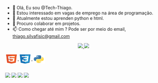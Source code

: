 - 👋 Olá, Eu sou @Tech-Thiago.
- 👀 Estou interessado em vagas de emprego na área de programação.
- 🌱 Atualmente estou aprenden python e html.
- 💞️ Procuro colaborar em projetos.
- 📫 Como chegar até mim ? Pode ser por meio do email, thiago.silvafisic@gmail.com

<div align="center">
  
  <a href="https://github.com/Tech-Thiago">
  <img height="180em" src="https://github-readme-stats.vercel.app/api?username=Tech-Thiago&show_icons=true&theme=radical&include_all_commits=true&count_private=true"/>
  <img height="180em" src="https://github-readme-stats.vercel.app/api/top-langs/?username=Tech-Thiago&layout=compact&langs_count=7&theme=radical"/>
   
    
</div>

  
<div style="display: inline_block"><br>
  
  <img align="center" alt="Thiago-HTML" height="30" width="40" src="https://raw.githubusercontent.com/devicons/devicon/master/icons/html5/html5-original.svg">
  <img align="center" alt="Thiago-CSS" height="30" width="40" src="https://raw.githubusercontent.com/devicons/devicon/master/icons/css3/css3-original.svg">
  <img align="center" alt="Thiago-Python" height="30" width="40" src="https://raw.githubusercontent.com/devicons/devicon/master/icons/python/python-original.svg">
  
</div>

##  
  
  
<div> 
  <a href="https://www.instagram.com/___thiagos/" target="_blank"><img src="https://img.shields.io/badge/-Instagram-%23E4405F?style=for-the-badge&logo=instagram&logoColor=white" target="_blank"></a>
  <a href = "mailto:thiago.silvafisic@gmail.com"><img src="https://img.shields.io/badge/-Gmail-%23333?style=for-the-badge&logo=gmail&logoColor=white" target="_blank"></a>
  <a href="https://www.linkedin.com/in/thiago-silva-08bba419a/" target="_blank"><img src="https://img.shields.io/badge/-LinkedIn-%230077B5?style=for-the-badge&logo=linkedin&logoColor=white" target="_blank"></a> 
  <a href="https://open.spotify.com/user/4fa1xajp7gw558g05wdp7cmr5?si=828cad6f0aed4cab" target="_blank"><img src="https://img.shields.io/badge/Spotify-1ED760?&style=for-the-badge&logo=spotify&logoColor=white" target="_blank"></a> 
  
</div>
  
